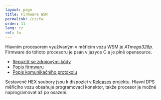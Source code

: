 ```yaml
---
layout: page
title: Firmware WSM
permalink: /cz/fw
order: 11
lang: cz
ref: fw
---
```


Hlavním procesorem využívaným v měřicím vozu WSM je *ATmega328p*. Firmware
do tohoto procesoru je psán v jazyce C a je plně opensource.

 * [Repozitř se zdrojovými kódy](https://github.com/kmzbrnoI/wsm-fw)
 * [Popis firmwaru](https://github.com/kmzbrnoI/wsm-fw)
 * [Popis komunikačního protokolu](https://github.com/kmzbrnoI/wsm-fw/blob/master/protocol.md)

Sestavené HEX soubory jsou k dispozici
v [Releases](https://github.com/kmzbrnoI/wsm-fw/releases) projektu. Hlavní DPS
měřicího vozu obsahuje programovací konektor, takže procesor je možné
naprogramovat až po osazení.
